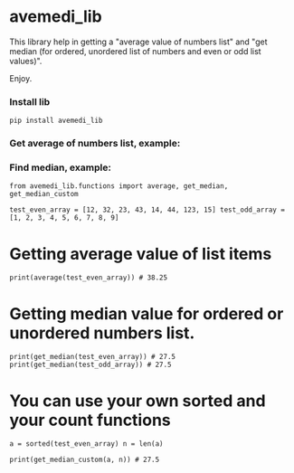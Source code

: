 # avemedi_lib

This library help in getting a "average value of numbers list" and "get median (for ordered, unordered list of numbers and even or odd list values)".

Enjoy.

### Install lib

`pip install avemedi_lib`

### Get average of numbers list, example:

### Find median, example:

`from avemedi_lib.functions import average, get_median, get_median_custom`

`test_even_array = [12, 32, 23, 43, 14, 44, 123, 15] test_odd_array = [1, 2, 3, 4, 5, 6, 7, 8, 9] `

# Getting average value of list items

`print(average(test_even_array)) # 38.25`

# Getting median value for ordered or unordered numbers list.

`print(get_median(test_even_array)) # 27.5 print(get_median(test_odd_array)) # 27.5`

# You can use your own sorted and your count functions

`a = sorted(test_even_array) n = len(a)`

`print(get_median_custom(a, n)) # 27.5 `
